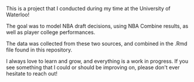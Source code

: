 This is a project that I conducted during my time at the University of Waterloo!

The goal was to model NBA draft decisions, using NBA Combine results, as well as player college performances.

The data was collected from these two sources, and combined in the .Rmd file found in this repository.

I always love to learn and grow, and everything is a work in progress. If you see something that I could or should be improving on,
please don't ever hesitate to reach out!
